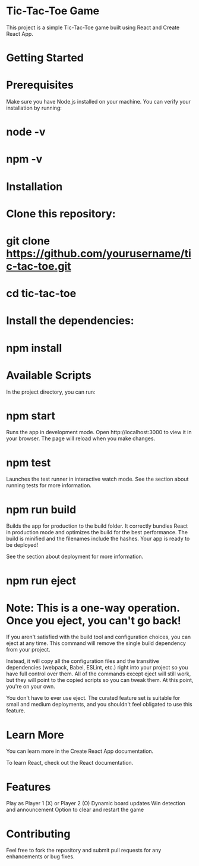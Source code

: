 # Tic-Tac-Toe Game
This project is a simple Tic-Tac-Toe game built using React and Create React App.

# Getting Started
# Prerequisites
Make sure you have Node.js installed on your machine. You can verify your installation by running:


# node -v
# npm -v
# Installation
# Clone this repository:
# git clone https://github.com/yourusername/tic-tac-toe.git
# cd tic-tac-toe


# Install the dependencies:

# npm install

# Available Scripts
In the project directory, you can run:

# npm start

Runs the app in development mode.
Open http://localhost:3000 to view it in your browser. The page will reload when you make changes.

# npm test

Launches the test runner in interactive watch mode.
See the section about running tests for more information.

# npm run build

Builds the app for production to the build folder.
It correctly bundles React in production mode and optimizes the build for the best performance. The build is minified and the filenames include the hashes. Your app is ready to be deployed!

See the section about deployment for more information.

# npm run eject

# Note: This is a one-way operation. Once you eject, you can't go back!

If you aren't satisfied with the build tool and configuration choices, you can eject at any time. This command will remove the single build dependency from your project.

Instead, it will copy all the configuration files and the transitive dependencies (webpack, Babel, ESLint, etc.) right into your project so you have full control over them. All of the commands except eject will still work, but they will point to the copied scripts so you can tweak them. At this point, you're on your own.

You don't have to ever use eject. The curated feature set is suitable for small and medium deployments, and you shouldn't feel obligated to use this feature.

# Learn More
You can learn more in the Create React App documentation.

To learn React, check out the React documentation.

# Features
Play as Player 1 (X) or Player 2 (O)
Dynamic board updates
Win detection and announcement
Option to clear and restart the game

# Contributing
Feel free to fork the repository and submit pull requests for any enhancements or bug fixes.